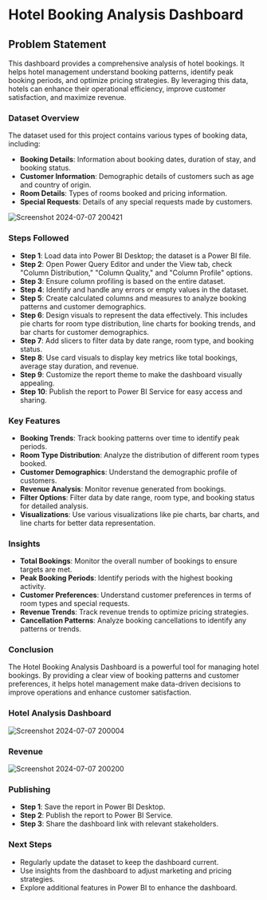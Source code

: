 # Hotel Booking Analysis Dashboard


## Problem Statement

This dashboard provides a comprehensive analysis of hotel bookings. It helps hotel management understand booking patterns, identify peak booking periods, and optimize pricing strategies. By leveraging this data, hotels can enhance their operational efficiency, improve customer satisfaction, and maximize revenue.

### Dataset Overview

The dataset used for this project contains various types of booking data, including:

- **Booking Details**: Information about booking dates, duration of stay, and booking status.
- **Customer Information**: Demographic details of customers such as age and country of origin.
- **Room Details**: Types of rooms booked and pricing information.
- **Special Requests**: Details of any special requests made by customers.

![Screenshot 2024-07-07 200421](https://github.com/avani3333/Hotel_Revenue_analysis/assets/111649817/2f0ac637-39ce-441a-817e-8de4ca4b8274)

### Steps Followed

- **Step 1**: Load data into Power BI Desktop; the dataset is a Power BI file.
- **Step 2**: Open Power Query Editor and under the View tab, check "Column Distribution," "Column Quality," and "Column Profile" options.
- **Step 3**: Ensure column profiling is based on the entire dataset.
- **Step 4**: Identify and handle any errors or empty values in the dataset.
- **Step 5**: Create calculated columns and measures to analyze booking patterns and customer demographics.
- **Step 6**: Design visuals to represent the data effectively. This includes pie charts for room type distribution, line charts for booking trends, and bar charts for customer demographics.
- **Step 7**: Add slicers to filter data by date range, room type, and booking status.
- **Step 8**: Use card visuals to display key metrics like total bookings, average stay duration, and revenue.
- **Step 9**: Customize the report theme to make the dashboard visually appealing.
- **Step 10**: Publish the report to Power BI Service for easy access and sharing.

### Key Features

- **Booking Trends**: Track booking patterns over time to identify peak periods.
- **Room Type Distribution**: Analyze the distribution of different room types booked.
- **Customer Demographics**: Understand the demographic profile of customers.
- **Revenue Analysis**: Monitor revenue generated from bookings.
- **Filter Options**: Filter data by date range, room type, and booking status for detailed analysis.
- **Visualizations**: Use various visualizations like pie charts, bar charts, and line charts for better data representation.

### Insights

- **Total Bookings**: Monitor the overall number of bookings to ensure targets are met.
- **Peak Booking Periods**: Identify periods with the highest booking activity.
- **Customer Preferences**: Understand customer preferences in terms of room types and special requests.
- **Revenue Trends**: Track revenue trends to optimize pricing strategies.
- **Cancellation Patterns**: Analyze booking cancellations to identify any patterns or trends.

### Conclusion

The Hotel Booking Analysis Dashboard is a powerful tool for managing hotel bookings. By providing a clear view of booking patterns and customer preferences, it helps hotel management make data-driven decisions to improve operations and enhance customer satisfaction.

### Hotel Analysis Dashboard

![Screenshot 2024-07-07 200004](https://github.com/avani3333/Hotel_Revenue_analysis/assets/111649817/560bd9ee-5142-4ca6-b95f-e13bd373e683)
### Revenue
![Screenshot 2024-07-07 200200](https://github.com/avani3333/Hotel_Revenue_analysis/assets/111649817/6e3a1ed2-00b2-45a5-8653-bfd0e2d0a335)

### Publishing

- **Step 1**: Save the report in Power BI Desktop.
- **Step 2**: Publish the report to Power BI Service.
- **Step 3**: Share the dashboard link with relevant stakeholders.

### Next Steps

- Regularly update the dataset to keep the dashboard current.
- Use insights from the dashboard to adjust marketing and pricing strategies.
- Explore additional features in Power BI to enhance the dashboard.

